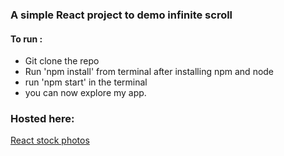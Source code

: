 ### A simple React project to demo infinite scroll

#### To run :
- Git clone the repo
- Run 'npm install' from terminal after installing npm and node
- run 'npm start' in the terminal
- you can now explore my app.

### Hosted here: 
[React stock photos](react-stock-photos1.netlify.app)